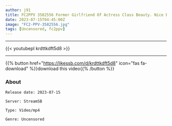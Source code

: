 ```yaml
---
author: j91
title: FC2PPV 3582556 Former Girlfriend Of Actress Class Beauty. Nice Butt With G Cup. 2 Sex Of Creampie And Facial Gokkun. [cen]
date: 2023-07-15T04:45:00Z
image: "FC2-PPV-3582556.jpg"
tags: [Uncensored, fc2ppv]
---
```

___

{{< youtubepl krdttkdft5d8 >}}
___

{{% button href="https://likessb.com/d/krdttkdft5d8" icon="fas fa-download" %}}download this video{{% /button %}}
### About

`Release date: 2023-07-15`

`Server: StreamSB`

`Type: Video/mp4`

`Genre:	Uncensored`
